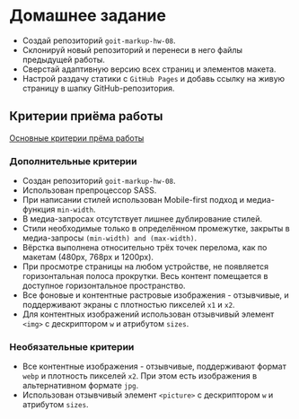 # Домашнее задание

- Создай репозиторий `goit-markup-hw-08`.
- Склонируй новый репозиторий и перенеси в него файлы предыдущей работы.
- Сверстай адаптивную версию всех страниц и элементов макета.
- Настрой раздачу статики с `GitHub Pages` и добавь ссылку на живую страницу в
  шапку GitHub-репозитория.

## Критерии приёма работы

[Основные критерии прёма работы](./criteria.md)

### Дополнительные критерии

- Создан репозиторий `goit-markup-hw-08`.
- Использован препроцессор SASS.
- При написании стилей использован Mobile-first подход и медиа-функция
  `min-width`.
- В медиа-запросах отсутствует лишнее дублирование стилей.
- Стили необходимые только в определённом промежутке, закрыты в медиа-запросы
  `(min-width) and (max-width)`.
- Вёрстка выполнена относительно трёх точек перелома, как по макетам (480px,
  768px и 1200px).
- При просмотре страницы на любом устройстве, не появляется горизонтальная
  полоса прокрутки. Весь контент помещается в доступное горизонтальное
  пространство.
- Все фоновые и контентные растровые изображения - отзывчивые, и поддерживают
  экраны с плотностью пикселей `x1` и `x2`.
- Для контентных изображений использован отзывчивый элемент `<img>` c
  дескриптором `w` и атрибутом `sizes`.

### Необязательные критерии

- Все контентные изображения - отзывчивые, поддерживают формат `webp` и
  плотность пикселей `x2`. При этом есть изображения в альтернативном формате
  `jpg`.
- Использован отзывчивый элемент `<picture>` c дескриптором `w` и атрибутом
  `sizes`.
